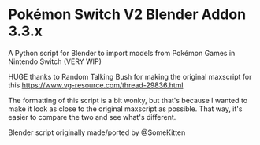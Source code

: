 # Pokémon Switch V2 Blender Addon 3.3.x
A Python script for Blender to import models from Pokémon Games in Nintendo Switch (VERY WIP)

HUGE thanks to Random Talking Bush for making the original maxscript for this
https://www.vg-resource.com/thread-29836.html

The formatting of this script is a bit wonky, but that's because I wanted to make it
look as close to the original maxscript as possible.
That way, it's easier to compare the two and see what's different.

Blender script originally made/ported by @SomeKitten 
